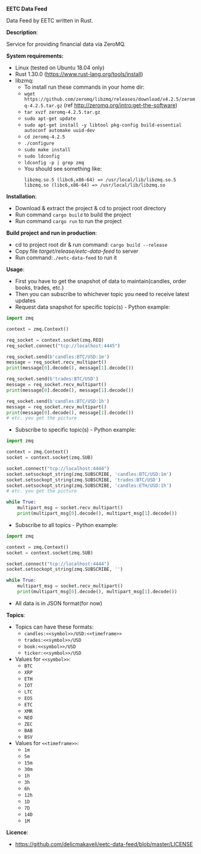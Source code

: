 **EETC Data Feed**

Data Feed by EETC written in Rust.

**Description**:

Service for providing financial data via ZeroMQ.

**System requirements:**
- Linux (tested on Ubuntu 18.04 only)
- Rust 1.30.0 (https://www.rust-lang.org/tools/install)
- libzmq:
    - To install run these commands in your home dir:
    - `wget https://github.com/zeromq/libzmq/releases/download/v4.2.5/zeromq-4.2.5.tar.gz`
    (ref http://zeromq.org/intro:get-the-software)
    - `tar xvzf zeromq-4.2.5.tar.gz`
    - `sudo apt-get update`
    - `sudo apt-get install -y libtool pkg-config build-essential autoconf automake uuid-dev`
    - `cd zeromq-4.2.5`
    - `./configure`
    - `sudo make install`
    - `sudo ldconfig`
    - `ldconfig -p | grep zmq`
    - You should see something like:
        ```
        libzmq.so.5 (libc6,x86-64) => /usr/local/lib/libzmq.so.5
        libzmq.so (libc6,x86-64) => /usr/local/lib/libzmq.so
        ```

**Installation**:
- Download & extract the project & cd to project root directory
- Run command `cargo build` to build the project
- Run command `cargo run` to run the project

**Build project and run in production**:
- cd to project root dir & run command: `cargo build --release`
- Copy file _target/release/eetc-data-feed_ to server
- Run command:`./eetc-data-feed` to run it

**Usage**:
- First you have to get the snapshot of data to maintain(candles, order books, trades, etc.)
- Then you can subscribe to whichever topic you need to receive latest updates
- Request data snapshot for specific topic(s) - Python example:
```python
import zmq

context = zmq.Context()

req_socket = context.socket(zmq.REQ)
req_socket.connect("tcp://localhost:4445")

req_socket.send(b'candles:BTC/USD:1m')
message = req_socket.recv_multipart()
print(message[0].decode(), message[1].decode())

req_socket.send(b'trades:BTC/USD')
message = req_socket.recv_multipart()
print(message[0].decode(), message[1].decode())

req_socket.send(b'candles:BTC/USD:1h')
message = req_socket.recv_multipart()
print(message[0].decode(), message[1].decode())
# etc. you get the picture
```
- Subscribe to specific topic(s) - Python example:
```python
import zmq

context = zmq.Context()
socket = context.socket(zmq.SUB)

socket.connect("tcp://localhost:4444")
socket.setsockopt_string(zmq.SUBSCRIBE, 'candles:BTC/USD:1m')
socket.setsockopt_string(zmq.SUBSCRIBE, 'trades:BTC/USD')
socket.setsockopt_string(zmq.SUBSCRIBE, 'candles:ETH/USD:1h')
# etc. you get the picture

while True:
    multipart_msg = socket.recv_multipart()
    print(multipart_msg[0].decode(), multipart_msg[1].decode())
```
- Subscribe to all topics - Python example:
```python
import zmq

context = zmq.Context()
socket = context.socket(zmq.SUB)

socket.connect("tcp://localhost:4444")
socket.setsockopt_string(zmq.SUBSCRIBE, '')

while True:
    multipart_msg = socket.recv_multipart()
    print(multipart_msg[0].decode(), multipart_msg[1].decode())
```
- All data is in JSON format(for now)

**Topics**:
- Topics can have these formats:
    - `candles:<<symbol>>/USD:<<timeframe>>`
    - `trades:<<symbol>>/USD`
    - `book:<<symbol>>/USD`
    - `ticker:<<symbol>>/USD`
- Values for `<<symbol>>`:
    - `BTC`
    - `XRP`
    - `ETH`
    - `IOT`
    - `LTC`
    - `EOS`
    - `ETC`
    - `XMR`
    - `NEO`
    - `ZEC`
    - `BAB`
    - `BSV`
- Values for `<<timeframe>>`:
    - `1m`
    - `5m`
    - `15m`
    - `30m`
    - `1h`
    - `3h`
    - `6h`
    - `12h`
    - `1D`
    - `7D`
    - `14D`
    - `1M`

**Licence**:
- https://github.com/delicmakaveli/eetc-data-feed/blob/master/LICENSE

